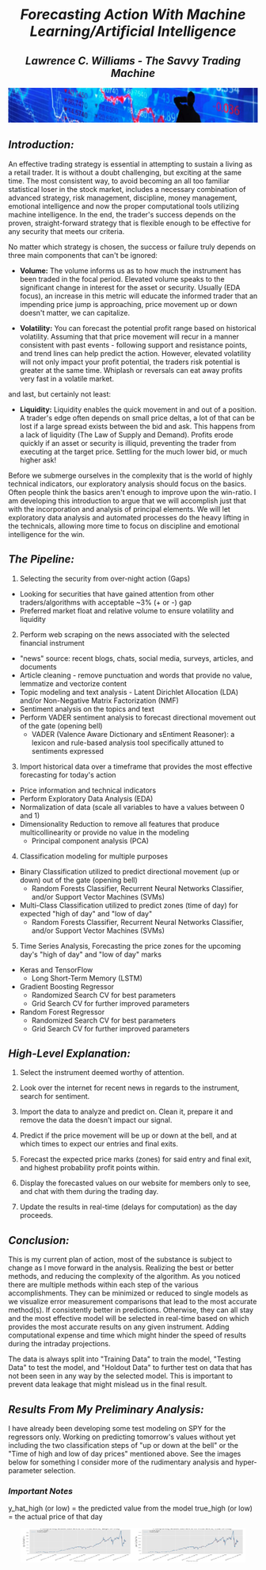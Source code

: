 # <div align="center">_**Forecasting Action With Machine Learning/Artificial Intelligence**_</div>
## <div align="center">_**Lawrence C. Williams - The Savvy Trading Machine**_</div>

<img src="https://github.com/chuck1l/market_intelligence/blob/master/data/header.png" height="70" width=100% />

## _**Introduction:**_

An effective trading strategy is essential in attempting to sustain a living as a retail trader. It is without a doubt challenging, but exciting at the same time. The most consistent way, to avoid becoming an all too familiar statistical loser in the stock market, includes a necessary combination of advanced strategy, risk management, discipline, money management, emotional intelligence and now the proper computational tools utilizing machine intelligence. In the end, the trader's success depends on the proven, straight-forward strategy that is flexible enough to be effective for any security that meets our criteria.

No matter which strategy is chosen, the success or failure truly depends on three main components that can't be ignored:

* **Volume:** The volume informs us as to how much the instrument has been traded in the focal period. Elevated volume speaks to the significant change in interest for the asset or security. Usually (EDA focus), an increase in this metric will educate the informed trader that an impending price jump is approaching, price movement up or down doesn't matter, we can capitalize.

* **Volatility:** You can forecast the potential profit range based on historical volatility. Assuming that that price movement will recur in a manner consistent with past events - following support and resistance points, and trend lines can help predict the action.  However, elevated volatility will not only impact your profit potential, the traders risk potential is greater at the same time.  Whiplash or reversals can eat away profits very fast in a volatile market.

and last, but certainly not least:

* **Liquidity:** Liquidity enables the quick movement in and out of a position.  A trader's edge often depends on small price deltas, a lot of that can be lost if a large spread exists between the bid and ask.  This happens from a lack of liquidity (The Law of Supply and Demand). Profits erode quickly if an asset or security is illiquid, preventing the trader from executing at the target price.  Settling for the much lower bid, or much higher ask!

Before we submerge ourselves in the complexity that is the world of highly technical indicators, our exploratory analysis should focus on the basics. Often people think the basics aren't enough to improve upon the win-ratio. I am developing this introduction to argue that we will accomplish just that with the incorporation and analysis of principal elements. We will let exploratory data analysis and automated processes do the heavy lifting in the technicals, allowing more time to focus on discipline and emotional intelligence for the win.

## _**The Pipeline:**_

1. Selecting the security from over-night action (Gaps)
  * Looking for securities that have gained attention from other traders/algorithms with acceptable ~3% (+ or -) gap
  * Preferred market float and relative volume to ensure volatility and liquidity 
  
2. Perform web scraping on the news associated with the selected financial instrument
  * "news" source: recent blogs, chats, social media, surveys, articles, and documents
  * Article cleaning - remove punctuation and words that provide no value, lemmatize and vectorize content
  * Topic modeling and text analysis - Latent Dirichlet Allocation (LDA) and/or Non-Negative Matrix Factorization (NMF)
  * Sentiment analysis on the topics and text
  * Perform VADER sentiment analysis to forecast directional movement out of the gate (opening bell)
      * VADER (Valence Aware Dictionary and sEntiment Reasoner): a lexicon and rule-based analysis tool specifically attuned to sentiments expressed
      
3. Import historical data over a timeframe that provides the most effective forecasting for today's action
  * Price information and technical indicators
  * Perform Exploratory Data Analysis (EDA)
  * Normalization of data (scale all variables to have a values between 0 and 1)
  * Dimensionality Reduction to remove all features that produce multicollinearity or provide no value in the modeling
      * Principal component analysis (PCA)
      
4. Classification modeling for multiple purposes
  * Binary Classification utilized to predict directional movement (up or down) out of the gate (opening bell)
      * Random Forests Classifier, Recurrent Neural Networks Classifier, and/or Support Vector Machines (SVMs)
  * Multi-Class Classification utilized to predict zones (time of day) for expected "high of day" and "low of day"
      * Random Forests Classifier, Recurrent Neural Networks Classifier, and/or Support Vector Machines (SVMs)
      
5. Time Series Analysis, Forecasting the price zones for the upcoming day's "high of day" and "low of day" marks
  * Keras and TensorFlow
      * Long Short-Term Memory (LSTM)
  * Gradient Boosting Regressor
      * Randomized Search CV for best parameters
      * Grid Search CV for further improved parameters
  * Random Forest Regressor
      * Randomized Search CV for best parameters
      * Grid Search CV for further improved parameters  

## _**High-Level Explanation:**_

1. Select the instrument deemed worthy of attention.

2. Look over the internet for recent news in regards to the instrument, search for sentiment.

3. Import the data to analyze and predict on. Clean it, prepare it and remove the data the doesn't impact our signal.

4. Predict if the price movement will be up or down at the bell, and at which times to expect our entries and final exits.

5. Forecast the expected price marks (zones) for said entry and final exit, and highest probability profit points within.

6. Display the forecasted values on our website for members only to see, and chat with them during the trading day.

7. Update the results in real-time (delays for computation) as the day proceeds.
  
## _**Conclusion:**_ 

This is my current plan of action, most of the substance is subject to change as I move forward in the analysis. Realizing the best or better methods, and reducing the complexity of the algorithm. As you noticed there are multiple methods within each step of the various accomplishments. They can be minimized or reduced to single models as we visualize error measurement comparisons that lead to the most accurate method(s). If consistently better in predictions. Otherwise, they can all stay and the most effective model will be selected in real-time based on which provides the most accurate results on any given instrument. Adding computational expense and time which might hinder the speed of results during the intraday projections.

The data is always split into "Training Data" to train the model, "Testing Data" to test the model, and "Holdout Data" to further test on data that has not been seen in any way by the selected model. This is important to prevent data leakage that might mislead us in the final result.

## _**Results From My Preliminary Analysis:**_

I have already been developing some test modeling on SPY for the regressors only. Working on predicting tomorrow's values without yet including the two classification steps of "up or down at the bell" or the "Time of high and low of day prices" mentioned above. See the images below for something I consider more of the rudimentary analysis and hyper-parameter selection.

### _**Important Notes**_

y_hat_high (or low) = the predicted value from the model
true_high (or low) = the actual price of that day

<p align="center">
<img src="https://github.com/chuck1l/market_intelligence/blob/master/imgs/high_of_day.png" height="70" width=45% /><img src="https://github.com/chuck1l/market_intelligence/blob/master/imgs/low_of_day.png" height="70" width=45% />
</p>

  
  
  
  
  

